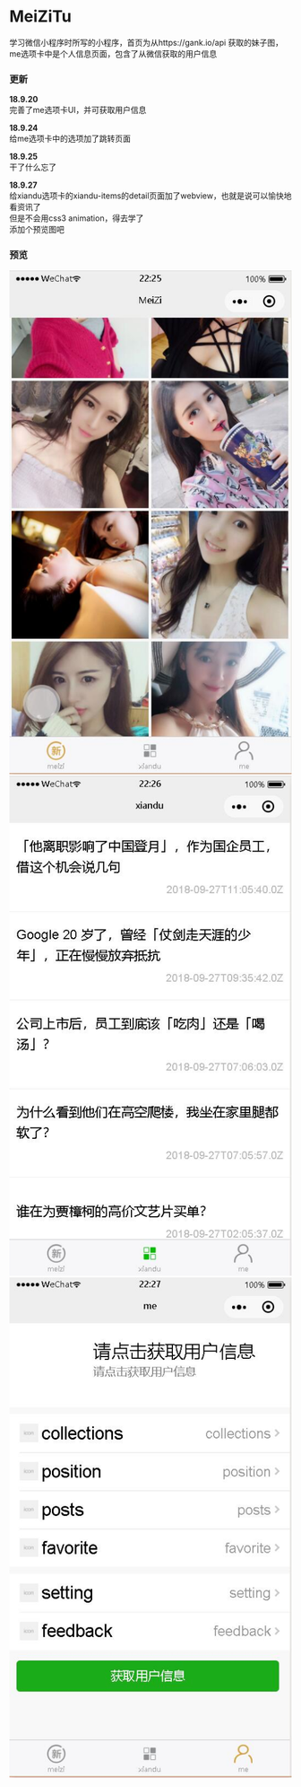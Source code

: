 # MeiZiTu
学习微信小程序时所写的小程序，首页为从https://gank.io/api 获取的妹子图，me选项卡中是个人信息页面，包含了从微信获取的用户信息  
### 更新
**18.9.20**  
完善了me选项卡UI，并可获取用户信息  

**18.9.24**  
给me选项卡中的选项加了跳转页面

**18.9.25**  
干了什么忘了  

**18.9.27**  
给xiandu选项卡的xiandu-items的detail页面加了webview，也就是说可以愉快地看资讯了  
但是不会用css3 animation，得去学了  
添加个预览图吧

### 预览
![meizi](res/preview/meizi.jpg)
![xiandu](res/preview/xiandu.jpg)
![me](res/preview/me.jpg)